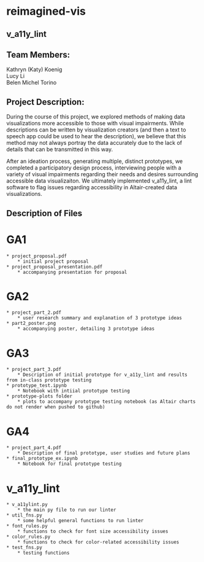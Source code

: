 # reimagined-vis
## v_a11y_lint

## Team Members:
Kathryn (Katy) Koenig <br />
Lucy Li <br />
Belen Michel Torino

## Project Description: 
During the course of this project, we explored methods of making data visualizations more accessible to those with visual impairments. While descriptions can be written by visualization creators (and then a text to speech app could be used to hear the description), we believe that this method may not always portray the data accurately due to the lack of details that can be transmitted in this way.

After an ideation process, generating multiple, distinct prototypes, we completed a participatory design process, interviewing people with a variety of visual impairments regarding their needs and desires surrounding accessible data visualizaiton. We ultimately implemented v_a11y_lint, a lint software to flag issues regarding accessibility in Altair-created data visualizations.

## Description of Files

# GA1
	* project_proposal.pdf
		* initial project proposal
	* project_proposal_presentation.pdf
		* accompanying presentation for proposal
# GA2
	* project_part_2.pdf
		* user research summary and explanation of 3 prototype ideas
	* part2_poster.png
		* accompanying poster, detailing 3 prototype ideas
# GA3
	* project_part_3.pdf
		* Description of initial prototype for v_a11y_lint and results from in-class prototype testing
	* prototype_test.ipynb
		* Notebook with intiial prototype testing
	* prototype-plots folder
		* plots to accompany prototype testing notebook (as Altair charts do not render when pushed to github)
# GA4
	* project_part_4.pdf
		* Description of final prototype, user studies and future plans
	* final_prototype_ex.ipynb
		* Notebook for final prototype testing
# v_a11y_lint
	* v_a11ylint.py
		* the main py file to run our linter
	* util_fns.py
		* some helpful general functions to run linter
	* font_rules.py
		* functions to check for font size accessibility issues
	* color_rules.py
		* functions to check for color-related accessibility issues
	* test_fns.py
		* testing functions

